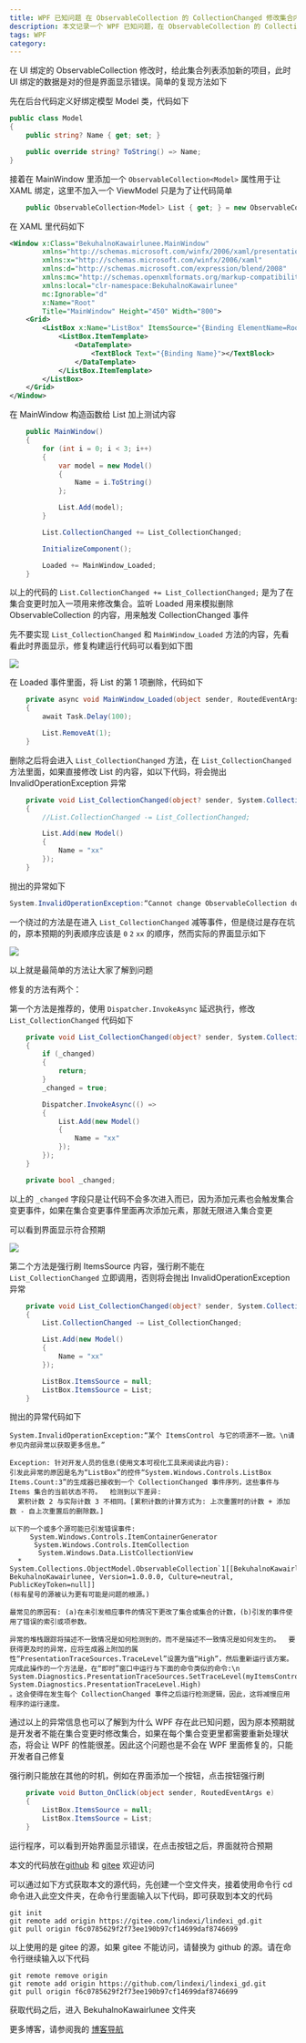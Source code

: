 ```yaml
---
title: WPF 已知问题 在 ObservableCollection 的 CollectionChanged 修改集合内容将让 UI 显示错误
description: 本文记录一个 WPF 已知问题，在 ObservableCollection 的 CollectionChanged 事件里面，绕过 ObservableCollection 的异常判断逻辑，强行修改集合内容，修改之后的 UI 层将不能符合预期。本文将告诉大家此问题的复现方法和修复方法
tags: WPF
category: 
---
```


<!-- CreateTime:2023/2/6 17:44:31 -->

<!-- 发布 -->
<!-- 博客 -->

在 UI 绑定的 ObservableCollection 修改时，给此集合列表添加新的项目，此时 UI 绑定的数据是对的但是界面显示错误。简单的复现方法如下

先在后台代码定义好绑定模型 Model 类，代码如下

```csharp
public class Model
{
    public string? Name { get; set; }

    public override string? ToString() => Name;
}
```

接着在 MainWindow 里添加一个 `ObservableCollection<Model>` 属性用于让 XAML 绑定，这里不加入一个 ViewModel 只是为了让代码简单

```csharp
    public ObservableCollection<Model> List { get; } = new ObservableCollection<Model>();
```

在 XAML 里代码如下

```xml
<Window x:Class="BekuhalnoKawairlunee.MainWindow"
        xmlns="http://schemas.microsoft.com/winfx/2006/xaml/presentation"
        xmlns:x="http://schemas.microsoft.com/winfx/2006/xaml"
        xmlns:d="http://schemas.microsoft.com/expression/blend/2008"
        xmlns:mc="http://schemas.openxmlformats.org/markup-compatibility/2006"
        xmlns:local="clr-namespace:BekuhalnoKawairlunee"
        mc:Ignorable="d"
        x:Name="Root"
        Title="MainWindow" Height="450" Width="800">
    <Grid>
        <ListBox x:Name="ListBox" ItemsSource="{Binding ElementName=Root,Path=List}">
            <ListBox.ItemTemplate>
                <DataTemplate>
                    <TextBlock Text="{Binding Name}"></TextBlock>
                </DataTemplate>
            </ListBox.ItemTemplate>
        </ListBox>
    </Grid>
</Window>
```

在 MainWindow 构造函数给 List 加上测试内容

```csharp
    public MainWindow()
    {
        for (int i = 0; i < 3; i++)
        {
            var model = new Model()
            {
                Name = i.ToString()
            };

            List.Add(model);
        }

        List.CollectionChanged += List_CollectionChanged;

        InitializeComponent();

        Loaded += MainWindow_Loaded;
    }
```

以上的代码的 `List.CollectionChanged += List_CollectionChanged;` 是为了在集合变更时加入一项用来修改集合。监听 Loaded 用来模拟删除 ObservableCollection 的内容，用来触发 CollectionChanged 事件

先不要实现 `List_CollectionChanged` 和 `MainWindow_Loaded` 方法的内容，先看看此时界面显示，修复构建运行代码可以看到如下图

<!-- ![](image/WPF 已知问题 在 ObservableCollection 的 CollectionChanged 修改集合内容将让 UI 显示错误/WPF 已知问题 在 ObservableCollection 的 CollectionChanged 修改集合内容将让 UI 显示错误0.png) -->

![](http://cdn.lindexi.site/lindexi%2F20232618034628.jpg)

在 Loaded 事件里面，将 List 的第 1 项删除，代码如下

```csharp
    private async void MainWindow_Loaded(object sender, RoutedEventArgs e)
    {
        await Task.Delay(100);

        List.RemoveAt(1);
    }
```

删除之后将会进入 `List_CollectionChanged` 方法，在 `List_CollectionChanged` 方法里面，如果直接修改 List 的内容，如以下代码，将会抛出 InvalidOperationException 异常

```csharp
    private void List_CollectionChanged(object? sender, System.Collections.Specialized.NotifyCollectionChangedEventArgs e)
    {
        //List.CollectionChanged -= List_CollectionChanged;

        List.Add(new Model()
        {
            Name = "xx"
        });
    }
```

抛出的异常如下

```csharp
System.InvalidOperationException:“Cannot change ObservableCollection during a CollectionChanged event.”
```

一个绕过的方法是在进入 `List_CollectionChanged` 减等事件，但是绕过是存在坑的，原本预期的列表顺序应该是 `0` `2` `xx` 的顺序，然而实际的界面显示如下

<!-- ![](image/WPF 已知问题 在 ObservableCollection 的 CollectionChanged 修改集合内容将让 UI 显示错误/WPF 已知问题 在 ObservableCollection 的 CollectionChanged 修改集合内容将让 UI 显示错误1.png) -->

![](http://cdn.lindexi.site/lindexi%2F202326182471683.jpg)

以上就是最简单的方法让大家了解到问题

修复的方法有两个：

第一个方法是推荐的，使用 `Dispatcher.InvokeAsync` 延迟执行，修改 `List_CollectionChanged` 代码如下

```csharp
    private void List_CollectionChanged(object? sender, System.Collections.Specialized.NotifyCollectionChangedEventArgs e)
    {
        if (_changed)
        {
            return;
        }
        _changed = true;

        Dispatcher.InvokeAsync(() =>
        {
            List.Add(new Model()
            {
                Name = "xx"
            });
        });
    }

    private bool _changed;
```

以上的 `_changed` 字段只是让代码不会多次进入而已，因为添加元素也会触发集合变更事件，如果在集合变更事件里面再次添加元素，那就无限进入集合变更

可以看到界面显示符合预期

<!-- ![](image/WPF 已知问题 在 ObservableCollection 的 CollectionChanged 修改集合内容将让 UI 显示错误/WPF 已知问题 在 ObservableCollection 的 CollectionChanged 修改集合内容将让 UI 显示错误2.png) -->

![](http://cdn.lindexi.site/lindexi%2F20232618703073.jpg)

第二个方法是强行刷 ItemsSource 内容，强行刷不能在 `List_CollectionChanged` 立即调用，否则将会抛出 InvalidOperationException 异常

```csharp
    private void List_CollectionChanged(object? sender, System.Collections.Specialized.NotifyCollectionChangedEventArgs e)
    {
        List.CollectionChanged -= List_CollectionChanged;

        List.Add(new Model()
        {
            Name = "xx"
        });

        ListBox.ItemsSource = null;
        ListBox.ItemsSource = List;
    }
```

抛出的异常代码如下

```
System.InvalidOperationException:“某个 ItemsControl 与它的项源不一致。\n请参见内部异常以获取更多信息。”

Exception: 针对开发人员的信息(使用文本可视化工具来阅读此内容):
引发此异常的原因是名为“ListBox”的控件“System.Windows.Controls.ListBox Items.Count:3”的生成器已接收到一个 CollectionChanged 事件序列，这些事件与 Items 集合的当前状态不符。  检测到以下差异:
  累积计数 2 与实际计数 3 不相同。[累积计数的计算方式为: 上次重置时的计数 + 添加数 - 自上次重置后的删除数。]

以下的一个或多个源可能已引发错误事件:
     System.Windows.Controls.ItemContainerGenerator
      System.Windows.Controls.ItemCollection
       System.Windows.Data.ListCollectionView
  *     System.Collections.ObjectModel.ObservableCollection`1[[BekuhalnoKawairlunee.Model, BekuhalnoKawairlunee, Version=1.0.0.0, Culture=neutral, PublicKeyToken=null]]
(标有星号的源被认为更有可能是问题的根源。)

最常见的原因有: (a)在未引发相应事件的情况下更改了集合或集合的计数，(b)引发的事件使用了错误的索引或项参数。

异常的堆栈跟踪将描述不一致情况是如何检测到的，而不是描述不一致情况是如何发生的。  要获得更及时的异常，应将生成器上附加的属性“PresentationTraceSources.TraceLevel”设置为值“High”，然后重新运行该方案。  完成此操作的一个方法是，在“即时”窗口中运行与下面的命令类似的命令:\n   System.Diagnostics.PresentationTraceSources.SetTraceLevel(myItemsControl.ItemContainerGenerator, System.Diagnostics.PresentationTraceLevel.High)
。这会使得在发生每个 CollectionChanged 事件之后运行检测逻辑，因此，这将减慢应用程序的运行速度。
```

通过以上的异常信息也可以了解到为什么 WPF 存在此已知问题，因为原本预期就是开发者不能在集合变更时修改集合，如果在每个集合变更里都需要重新处理状态，将会让 WPF 的性能很差。因此这个问题也是不会在 WPF 里面修复的，只能开发者自己修复

强行刷只能放在其他的时机，例如在界面添加一个按钮，点击按钮强行刷

```csharp
    private void Button_OnClick(object sender, RoutedEventArgs e)
    {
        ListBox.ItemsSource = null;
        ListBox.ItemsSource = List;
    }
```

运行程序，可以看到开始界面显示错误，在点击按钮之后，界面就符合预期

本文的代码放在[github](https://github.com/lindexi/lindexi_gd/tree/f6c0785629f2f73ee190b97cf14699daf8746699/BekuhalnoKawairlunee) 和 [gitee](https://gitee.com/lindexi/lindexi_gd/tree/f6c0785629f2f73ee190b97cf14699daf8746699/BekuhalnoKawairlunee) 欢迎访问

可以通过如下方式获取本文的源代码，先创建一个空文件夹，接着使用命令行 cd 命令进入此空文件夹，在命令行里面输入以下代码，即可获取到本文的代码

```
git init
git remote add origin https://gitee.com/lindexi/lindexi_gd.git
git pull origin f6c0785629f2f73ee190b97cf14699daf8746699
```

以上使用的是 gitee 的源，如果 gitee 不能访问，请替换为 github 的源。请在命令行继续输入以下代码

```
git remote remove origin
git remote add origin https://github.com/lindexi/lindexi_gd.git
git pull origin f6c0785629f2f73ee190b97cf14699daf8746699
```

获取代码之后，进入 BekuhalnoKawairlunee 文件夹

更多博客，请参阅我的 [博客导航](https://blog.lindexi.com/post/%E5%8D%9A%E5%AE%A2%E5%AF%BC%E8%88%AA.html )

